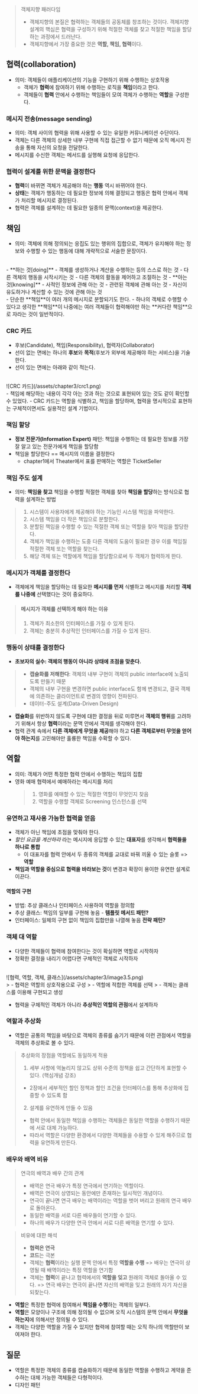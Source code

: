 
> 객체지향 패러다임
> - 객체지향의 본질은 협력하는 객체들의 공동체를 창조하는 것이다.
> 객체지향 설계의 핵심은 협력을 구성하기 위해 적절한 객체를 찾고 적절한 책임을 할당하는 과정에서 드러난다.
> - 객체지향에서 가장 중요한 것은 **역할, 책임, 협력**이다.

## 협력(collaboration)
- 의미: 객체들이 애플리케이션의 기능을 구현하기 위해 수행하는 상호작용
  - 객체가 **협력**에 참여하기 위해 수행하는 로직을 **책임**이라고 한다.
  - 객체들이 **협력** 안에서 수행하는 책임들이 모여 객체가 수행하는 **역할**을 구성한다.

### 메시지 전송(message sending)
- 의미: 객체 사이의 협력을 위해 사용할 수 있는 유일한 커뮤니케이션 수단이다.
- 객체는 다른 객체의 상세한 내부 구현에 직접 접근할 수 없기 때문에 오직 메시지 전송을 통해 자신의 요청을 전달한다.
- 메시지를 수신한 객체는 메서드를 실행해 요청에 응답한다.

### 협력이 설계를 위한 문맥을 결정한다
- **협력**이 바뀌면 객체가 제공해야 하는 **행동** 역시 바뀌어야 한다.
- **상태**는 객체가 행동하는 데 필요한 정보에 의해 결정되고 행동은 협력 안에서 객체가 처리할 메시지로 결정된다.
- 협력은 객체를 설계하는 데 필요한 일종의 문맥(context)을 제공한다.

## 책임
- 의미: 객체에 의해 정의되는 응집도 있는 행위의 집합으로, 객체가 유지해야 하는 정보와 수행할 수 있는 행동에 대해 개략적으로 서술한 문장이다.
<br>
- **하는 것[doing]**
  - 객체를 생성하거나 계산을 수행하는 등의 스스로 하는 것
  - 다른 객체의 행동을 시작시키는 것
  - 다른 객체의 활동을 제어하고 조절하는 것
- **아는 것[knowing]**
  - 사적인 정보에 관해 아는 것
  - 관련된 객체에 관해 아는 것
  - 자신이 유도하거나 계산할 수 있는 것에 관해 아는 것
<br>
- 단순한 **책임**이 여러 개의 메시지로 분할되기도 한다.
- 하나의 객체로 수행할 수 있다고 생각한 **책임**이 나중에는 여러 객체들이 협력해야만 하는 **커다란 책임**으로 자라는 것이 일반적이다.

### CRC 카드
- 후보(Candidate), 책임(Responsibility), 협력자(Collaborator)
- 선이 없는 면에는 하나의 **후보**와 **목적**(후보가 외부에 제공해야 하는 서비스)을 기술한다.
- 선이 있는 면에는 아래와 같이 적는다.
<br>
![CRC 카드](/assets/chapter3/crc1.png)
<br>
  - 책임에 해당하는 내용이 각각 아는 것과 하는 것으로 표현되어 있는 것도 같이 확인할 수 있었다.
  - CRC 카드는 역할을 식별하고, 책임을 할당하며, 협력을 명시적으로 표현하는 구체적이면서도 실용적인 설계 기법이다.

### 책임 할당
- **정보 전문가(Information Expert)** 패턴: 책임을 수행하는 데 필요한 정보를 가장 잘 알고 있는 전문가에게 책임을 할당함
- 책임을 할당한다 == 메시지의 이름을 결정한다
  - chapter1에서 Theater에서 표를 판매하는 역할은 TicketSeller

### 책임 주도 설계
  - 의미: **책임을 찾고** 책임을 수행할 적절한 객체를 찾아 **책임을 할당**하는 방식으로 협력을 설계하는 방법
  > 1. 시스템이 사용자에게 제공해야 하는 기능인 시스템 책임을 파악한다.
  > 2. 시스템 책임을 더 작은 책임으로 분할한다.
  > 3. 분할된 책임을 수행할 수 있는 적절한 객체 또는 역할을 찾아 책임을 할당한다.
  > 4. 객체가 책임을 수행하는 도중 다른 객체의 도움이 필요한 경우 이를 책임질 적절한 객체 또는 역할을 찾는다.
  > 5. 해당 객체 또는 역할에게 책임을 할당함으로써 두 객체가 협력하게 한다.

### 메시지가 객체를 결정한다
- 객체에게 책임을 할당하는 데 필요한 **메시지를 먼저** 식별하고 메시지를 처리할 **객체를 나중에** 선택했다는 것이 중요하다.
> #### 메시지가 객체를 선택하게 해야 하는 이유
> 1. 객체가 최소한의 인터페이스를 가질 수 있게 된다.
> 2. 객체는 충분히 추상적인 인터페이스를 가질 수 있게 된다.

### 행동이 상태를 결정한다
- **초보자의 실수: 객체의 행동이 아니라 상태에 초점을 맞춘다.**
> - **캡슐화를 저해한다**: 객체의 내부 구현이 객체의 public interface에 노출되도록 만들기 때문
> - 객체의 내부 구현을 변경하면 public interface도 함께 변경되고, 결국 객체에 의존하는 클라이언트로 변경의 영향이 전파된다.
> - 데이터-주도 설계(Data-Driven Design)
- **캡슐화**를 위반하지 않도록 구현에 대한 결정을 뒤로 미루면서 **객체의 행위**를 고려하기 위해서 항상 **협력**이라는 문맥 안에서 객체를 생각해야 한다.
- 협력 관계 속에서 **다른 객체에게 무엇을 제공**해야 하고 **다른 객체로부터 무엇을 얻어야 하는지**를 고민해야만 훌륭한 책임을 수확할 수 있다.

## 역할
- 의미: 객체가 어떤 특정한 협력 안에서 수행하는 책임의 집합
- 영화 예매 협력에서 예매하라는 메시지를 처리
  > 1. 영화를 예매할 수 있는 적절한 역할이 무엇인지 찾음
  > 2. 역할을 수행할 객체로 Screening 인스턴스를 선택

### 유연하고 재사용 가능한 협력을 얻음
- 객체가 아닌 책임에 초점을 맞춰야 한다.
- *할인 요금을 계산하라* 라는 메시지에 응답할 수 있는 **대표자**를 생각해서 **협력들을 하나로 통합**
  - 이 대표자를 협력 안에서 두 종류의 객체를 교대로 바꿔 끼울 수 있는 슬롯 => **역할**
- **책임과 역할을 중심으로 협력을 바라보는 것**이 변경과 확장이 용이한 유연한 설계로 이끈다.

#### 역할의 구현
- 방법: 추상 클래스나 인터페이스 사용하여 역할을 정의함
- 추상 클래스: 책임의 일부를 구현해 놓음 - **템플릿 메서드 패턴?**
- 인터페이스: 일체의 구현 없이 책임의 집합만을 나열해 놓음 **전략 패턴?**

### 객체 대 역할
- 다양한 객체들이 협력에 참여한다는 것이 확실하면 역할로 시작하자
- 정확한 결정을 내리기 어렵다면 구체적인 객체로 시작하자
<br>
![협력, 역할, 객체, 클래스](/assets/chapter3/image3.5.png)
<br>
>  - 협력은 역할의 상호작용으로 구성
>  - 역할에 적합한 객체를 선택
>  - 객체는 클래스를 이용해 구현되고 생성

- 협력을 구체적인 객체가 아니라 **추상적인 역할의 관점**에서 설계하자

### 역할과 추상화
- 역할은 공통의 책임을 바탕으로 객체의 종류를 숨기기 때문에 이런 관점에서 역할을 객체의 추상화로 볼 수 있다.
> 추상화의 장점을 역할에도 동일하게 적용
> 1. 세부 사항에 억눌리지 않고도 상위 수준의 정책을 쉽고 간단하게 표현할 수 있다. (핵심개념 강조)
> - 2장에서 세부적인 할인 정책과 할인 조건을 인터페이스를 통해 추상화에 집중할 수 있도록 함
> 2. 설계를 유연하게 만들 수 있음
> - 협력 안에서 동일한 책임을 수행하는 객체들은 동일한 역할을 수행하기 때문에 서로 대체 가능하다.
> - 따라서 역할은 다양한 환경에서 다양한 객체들을 수용할 수 있게 해주므로 협력을 유연하게 만든다.

### 배우와 배역 비유
> 연극의 배역과 배우 간의 관계
> - 배역은 연극 배우가 특정 연극에서 연기하는 역할이다.
> - 배역은 연극이 상영되는 동안에만 존재하는 일시적인 개념이다.
> - 연극이 끝나면 연극 배우는 배역이라는 역할을 벗어 버리고 원래의 연극 배우로 돌아온다.
> - 동일한 배역을 서로 다른 배우들이 연기할 수 있다.
> - 하나의 배우가 다양한 연극 안에서 서로 다른 배역을 연기할 수 있다.

> 비유에 대한 해석
> - **협력은 연극**
> - **코드**는 극본
> - 객체는 **협력**이라는 실행 문맥 안에서 특정 **역할을 수행** => 배우는 연극이 상영될 때 배역이라는 특정 역할을 연기함
> - 객체는 **협력**이 끝나고 협력에서의 **역할을 잊고** 원래의 객체로 돌아올 수 있다. => 연극 배우는 연극이 끝나면 자신의 배역을 잊고 원래의 자기 자신을 되찾는다.

- **역할**은 특정한 협력에 참여해서 **책임을 수행**하는 객체의 일부다.
- **역할**은 모양이나 구조에 의해 정의될 수 없으며 오직 시스템의 문맥 안에서 **무엇을 하는지**에 의해서만 정의될 수 있다.
- 객체는 다양한 역할을 가질 수 있지만 협력에 참여할 때는 오직 하나의 역할만이 보여져야 한다.

## 질문
- 역할은 특정한 객체의 종류를 캡슐화하기 때문에 동일한 역할을 수행하고 계약을 준수하는 대체 가능한 객체들은 다형적이다.
- 디자인 패턴
